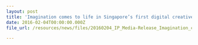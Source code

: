 ```yaml
---
layout: post
title: 'Imagination comes to life in Singapore’s first digital creative future space'
date: 2016-02-04T00:00:00.000Z
file_url: /resources/news/files/20160204_IP_Media-Release_Imagination_comes_to_life_in_Singapore_first_digital_creative_future_space_MOSH.pdf

---
```

